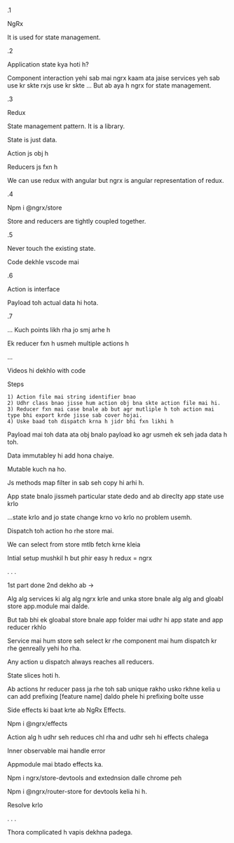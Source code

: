 .1

NgRx

It is used for state management.


.2

Application state kya hoti h?

Component interaction yehi sab mai ngrx kaam ata jaise services yeh sab use kr skte rxjs use kr skte ... But ab aya h ngrx for state management.


.3

Redux 

State management pattern. It is a library.

State is just data.

Action js obj h 

Reducers js fxn h

We can use redux with angular but ngrx is angular representation of redux.


.4

Npm i @ngrx/store

Store and reducers are tightly coupled together.


.5

Never touch the existing state.

Code dekhle vscode mai

.6

Action is interface 

Payload toh actual data hi hota.

.7

... Kuch points likh rha jo smj arhe h

Ek reducer fxn h usmeh multiple actions h




...

Videos hi dekhlo with code

Steps 

	1) Action file mai string identifier bnao
	2) Udhr class bnao jisse hum action obj bna skte action file mai hi.
	3) Reducer fxn mai case bnale ab but agr mutliple h toh action mai type bhi export krde jisse sab cover hojai.
	4) Uske baad toh dispatch krna h jidr bhi fxn likhi h

Payload mai toh data ata obj bnalo payload ko agr usmeh ek seh jada data h toh.

Data immutabley hi add hona chaiye.

Mutable kuch na ho.

Js methods map filter in sab seh copy hi arhi h.

App state bnalo jissmeh particular state dedo and ab direclty app state use krlo

...state krlo and jo state change krno vo krlo no problem usemh.

Dispatch toh action ho rhe store mai.

We can select from store mtlb fetch krne kleia

Intial setup mushkil h but phir easy h redux = ngrx

.
.
.

1st part done 2nd dekho ab ->

Alg alg services ki alg alg ngrx krle and unka store bnale alg alg and gloabl store app.module mai dalde.

But tab bhi ek gloabal store bnale app folder mai udhr hi app state and app reducer rkhlo

Service mai hum store seh select kr rhe component mai hum dispatch kr rhe genreally yehi ho rha.

Any action u dispatch always reaches all reducers.

State slices hoti h.

Ab actions hr reducer pass ja rhe toh sab unique rakho usko rkhne kelia u can add prefixing  [feature name] daldo phele hi prefixing bolte usse

Side effects ki baat krte ab NgRx Effects.

Npm i @ngrx/effects

Action alg h udhr seh reduces chl rha and udhr seh hi effects chalega

Inner observable mai handle error

Appmodule mai btado effects ka.

Npm i ngrx/store-devtools and extednsion dalle chrome peh

Npm i @ngrx/router-store for devtools kelia hi h.

Resolve krlo

.
.
.

Thora complicated h vapis dekhna padega.
